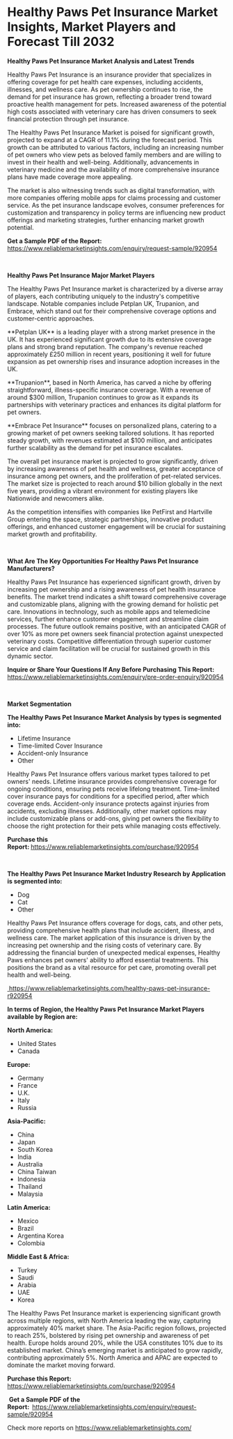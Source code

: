 <p><h1>Healthy Paws Pet Insurance Market Insights, Market Players and Forecast Till 2032</h1></p><p><strong>Healthy Paws Pet Insurance Market Analysis and Latest Trends</strong></p>
<p><p>Healthy Paws Pet Insurance is an insurance provider that specializes in offering coverage for pet health care expenses, including accidents, illnesses, and wellness care. As pet ownership continues to rise, the demand for pet insurance has grown, reflecting a broader trend toward proactive health management for pets. Increased awareness of the potential high costs associated with veterinary care has driven consumers to seek financial protection through pet insurance.</p><p>The Healthy Paws Pet Insurance Market is poised for significant growth, projected to expand at a CAGR of 11.1% during the forecast period. This growth can be attributed to various factors, including an increasing number of pet owners who view pets as beloved family members and are willing to invest in their health and well-being. Additionally, advancements in veterinary medicine and the availability of more comprehensive insurance plans have made coverage more appealing.</p><p>The market is also witnessing trends such as digital transformation, with more companies offering mobile apps for claims processing and customer service. As the pet insurance landscape evolves, consumer preferences for customization and transparency in policy terms are influencing new product offerings and marketing strategies, further enhancing market growth potential.</p></p>
<p><strong>Get a Sample PDF of the Report:&nbsp;</strong> <a href="https://www.reliablemarketinsights.com/enquiry/request-sample/920954?utm_campaign=2183&utm_medium=2&utm_source=Github&utm_content=ia&utm_term=06032025&utm_id=healthy-paws-pet-insurance">https://www.reliablemarketinsights.com/enquiry/request-sample/920954</a></p>
<p>&nbsp;</p>
<p><strong>Healthy Paws Pet Insurance Major Market Players</strong></p>
<p><p>The Healthy Paws Pet Insurance market is characterized by a diverse array of players, each contributing uniquely to the industry's competitive landscape. Notable companies include Petplan UK, Trupanion, and Embrace, which stand out for their comprehensive coverage options and customer-centric approaches.</p><p>**Petplan UK** is a leading player with a strong market presence in the UK. It has experienced significant growth due to its extensive coverage plans and strong brand reputation. The company's revenue reached approximately £250 million in recent years, positioning it well for future expansion as pet ownership rises and insurance adoption increases in the UK.</p><p>**Trupanion**, based in North America, has carved a niche by offering straightforward, illness-specific insurance coverage. With a revenue of around $300 million, Trupanion continues to grow as it expands its partnerships with veterinary practices and enhances its digital platform for pet owners.</p><p>**Embrace Pet Insurance** focuses on personalized plans, catering to a growing market of pet owners seeking tailored solutions. It has reported steady growth, with revenues estimated at $100 million, and anticipates further scalability as the demand for pet insurance escalates.</p><p>The overall pet insurance market is projected to grow significantly, driven by increasing awareness of pet health and wellness, greater acceptance of insurance among pet owners, and the proliferation of pet-related services. The market size is projected to reach around $10 billion globally in the next five years, providing a vibrant environment for existing players like Nationwide and newcomers alike.</p><p>As the competition intensifies with companies like PetFirst and Hartville Group entering the space, strategic partnerships, innovative product offerings, and enhanced customer engagement will be crucial for sustaining market growth and profitability.</p></p>
<p>&nbsp;</p>
<p><strong>What Are The Key Opportunities For Healthy Paws Pet Insurance Manufacturers?</strong></p>
<p><p>Healthy Paws Pet Insurance has experienced significant growth, driven by increasing pet ownership and a rising awareness of pet health insurance benefits. The market trend indicates a shift toward comprehensive coverage and customizable plans, aligning with the growing demand for holistic pet care. Innovations in technology, such as mobile apps and telemedicine services, further enhance customer engagement and streamline claim processes. The future outlook remains positive, with an anticipated CAGR of over 10% as more pet owners seek financial protection against unexpected veterinary costs. Competitive differentiation through superior customer service and claim facilitation will be crucial for sustained growth in this dynamic sector.</p></p>
<p><strong>Inquire or Share Your Questions If Any Before Purchasing This Report:</strong> <a href="https://www.reliablemarketinsights.com/enquiry/pre-order-enquiry/920954?utm_campaign=2183&utm_medium=2&utm_source=Github&utm_content=ia&utm_term=06032025&utm_id=healthy-paws-pet-insurance">https://www.reliablemarketinsights.com/enquiry/pre-order-enquiry/920954</a></p>
<p>&nbsp;</p>
<p><strong>Market Segmentation</strong></p>
<p><strong>The Healthy Paws Pet Insurance Market Analysis by types is segmented into:</strong></p>
<p><ul><li>Lifetime Insurance</li><li>Time-limited Cover Insurance</li><li>Accident-only Insurance</li><li>Other</li></ul></p>
<p><p>Healthy Paws Pet Insurance offers various market types tailored to pet owners' needs. Lifetime insurance provides comprehensive coverage for ongoing conditions, ensuring pets receive lifelong treatment. Time-limited cover insurance pays for conditions for a specified period, after which coverage ends. Accident-only insurance protects against injuries from accidents, excluding illnesses. Additionally, other market options may include customizable plans or add-ons, giving pet owners the flexibility to choose the right protection for their pets while managing costs effectively.</p></p>
<p><strong>Purchase this Report:&nbsp;</strong><a href="https://www.reliablemarketinsights.com/purchase/920954?utm_campaign=2183&utm_medium=2&utm_source=Github&utm_content=ia&utm_term=06032025&utm_id=healthy-paws-pet-insurance">https://www.reliablemarketinsights.com/purchase/920954</a></p>
<p>&nbsp;</p>
<p><strong>The Healthy Paws Pet Insurance Market Industry Research by Application is segmented into:</strong></p>
<p><ul><li>Dog</li><li>Cat</li><li>Other</li></ul></p>
<p><p>Healthy Paws Pet Insurance offers coverage for dogs, cats, and other pets, providing comprehensive health plans that include accident, illness, and wellness care. The market application of this insurance is driven by the increasing pet ownership and the rising costs of veterinary care. By addressing the financial burden of unexpected medical expenses, Healthy Paws enhances pet owners' ability to afford essential treatments. This positions the brand as a vital resource for pet care, promoting overall pet health and well-being.</p></p>
<p><a href="https://www.reliablemarketinsights.com/healthy-paws-pet-insurance-r920954?utm_campaign=2183&utm_medium=2&utm_source=Github&utm_content=ia&utm_term=06032025&utm_id=healthy-paws-pet-insurance">&nbsp;https://www.reliablemarketinsights.com/healthy-paws-pet-insurance-r920954</a></p>
<p><strong>In terms of Region, the Healthy Paws Pet Insurance Market Players available by Region are:</strong></p>
<p>
    <p> <strong> North America: </strong>
        <ul>
            <li>United States</li>
            <li>Canada</li>
        </ul>
        </p> 
    <p> <strong> Europe: </strong>
        <ul>
            <li>Germany</li>
            <li>France</li>
            <li>U.K.</li>
            <li>Italy</li>
            <li>Russia</li>
        </ul>
        </p> 
    <p> <strong> Asia-Pacific: </strong>
        <ul>
            <li>China</li>
            <li>Japan</li>
            <li>South Korea</li>
            <li>India</li>
            <li>Australia</li>
            <li>China Taiwan</li>
            <li>Indonesia</li>
            <li>Thailand</li>
            <li>Malaysia</li>
        </ul>
        </p> 
    <p> <strong> Latin America: </strong>
        <ul>
            <li>Mexico</li>
            <li>Brazil</li>
            <li>Argentina Korea</li>
            <li>Colombia</li>
        </ul>
        </p> 
    <p> <strong> Middle East & Africa: </strong>
        <ul>
            <li>Turkey</li>
            <li>Saudi</li>
            <li>Arabia</li>
            <li>UAE</li>
            <li>Korea</li>
        </ul>
    </p>
    </p>
<p><p>The Healthy Paws Pet Insurance market is experiencing significant growth across multiple regions, with North America leading the way, capturing approximately 40% market share. The Asia-Pacific region follows, projected to reach 25%, bolstered by rising pet ownership and awareness of pet health. Europe holds around 20%, while the USA constitutes 10% due to its established market. China’s emerging market is anticipated to grow rapidly, contributing approximately 5%. North America and APAC are expected to dominate the market moving forward.</p></p>
<p><strong>Purchase this Report: </strong><a href="https://www.reliablemarketinsights.com/purchase/920954?utm_campaign=2183&utm_medium=2&utm_source=Github&utm_content=ia&utm_term=06032025&utm_id=healthy-paws-pet-insurance">https://www.reliablemarketinsights.com/purchase/920954</a></p>
<p>&nbsp;<strong>Get a Sample PDF of the Report:&nbsp;&nbsp;</strong><a href="https://www.reliablemarketinsights.com/enquiry/request-sample/920954?utm_campaign=2183&utm_medium=2&utm_source=Github&utm_content=ia&utm_term=06032025&utm_id=healthy-paws-pet-insurance">https://www.reliablemarketinsights.com/enquiry/request-sample/920954</a></p>
<p><strong></strong></p>
<p>Check more reports on <a href="https://www.reliablemarketinsights.com/?utm_campaign=2183&utm_medium=2&utm_source=Github&utm_content=ia&utm_term=06032025&utm_id=healthy-paws-pet-insurance">https://www.reliablemarketinsights.com/</a></p>